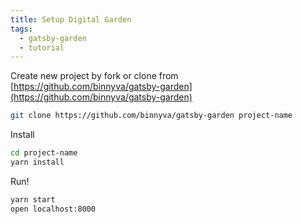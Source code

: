```yaml
---
title: Setup Digital Garden
tags:
  - gatsby-garden
  - tutorial
---
```


Create new project by fork or clone from [https://github.com/binnyva/gatsby-garden](https://github.com/binnyva/gatsby-garden)

```sh
git clone https://github.com/binnyva/gatsby-garden project-name
```

Install

```sh
cd project-name
yarn install
```

Run!

```sh
yarn start
open localhost:8000
```
